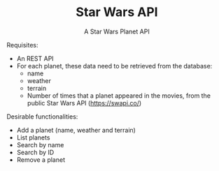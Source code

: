 <h1 align="center">Star Wars API</h1>
<p align="center">A Star Wars Planet API</p>

Requisites:
- An REST API
- For each planet, these data need to be retrieved from the database:
  - name
  - weather
  - terrain
  - Number of times that a planet appeared in the movies, from the public Star Wars API (https://swapi.co/)

Desirable functionalities:
- Add a planet (name, weather and terrain)
- List planets
- Search by name
- Search by ID
- Remove a planet
